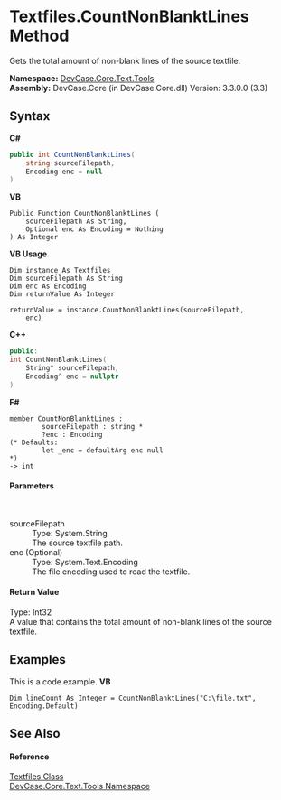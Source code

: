 # Textfiles.CountNonBlanktLines Method 
 

Gets the total amount of non-blank lines of the source textfile.

**Namespace:**&nbsp;<a href="N_DevCase_Core_Text_Tools">DevCase.Core.Text.Tools</a><br />**Assembly:**&nbsp;DevCase.Core (in DevCase.Core.dll) Version: 3.3.0.0 (3.3)

## Syntax

**C#**<br />
``` C#
public int CountNonBlanktLines(
	string sourceFilepath,
	Encoding enc = null
)
```

**VB**<br />
``` VB
Public Function CountNonBlanktLines ( 
	sourceFilepath As String,
	Optional enc As Encoding = Nothing
) As Integer
```

**VB Usage**<br />
``` VB Usage
Dim instance As Textfiles
Dim sourceFilepath As String
Dim enc As Encoding
Dim returnValue As Integer

returnValue = instance.CountNonBlanktLines(sourceFilepath, 
	enc)
```

**C++**<br />
``` C++
public:
int CountNonBlanktLines(
	String^ sourceFilepath, 
	Encoding^ enc = nullptr
)
```

**F#**<br />
``` F#
member CountNonBlanktLines : 
        sourceFilepath : string * 
        ?enc : Encoding 
(* Defaults:
        let _enc = defaultArg enc null
*)
-> int 

```


#### Parameters
&nbsp;<dl><dt>sourceFilepath</dt><dd>Type: System.String<br />The source textfile path.</dd><dt>enc (Optional)</dt><dd>Type: System.Text.Encoding<br />The file encoding used to read the textfile.</dd></dl>

#### Return Value
Type: Int32<br />A value that contains the total amount of non-blank lines of the source textfile.

## Examples
This is a code example. 
**VB**<br />
``` VB
Dim lineCount As Integer = CountNonBlanktLines("C:\file.txt", Encoding.Default)
```


## See Also


#### Reference
<a href="T_DevCase_Core_Text_Tools_Textfiles">Textfiles Class</a><br /><a href="N_DevCase_Core_Text_Tools">DevCase.Core.Text.Tools Namespace</a><br />